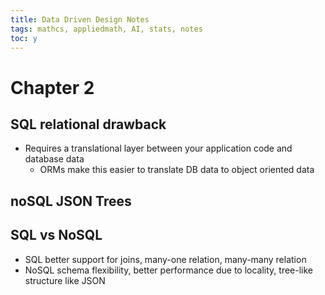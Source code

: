 ```yaml
---
title: Data Driven Design Notes
tags: mathcs, appliedmath, AI, stats, notes
toc: y
---
```


# Chapter 2

## SQL relational drawback

* Requires a translational layer between your application code and database data
  * ORMs make this easier to translate DB data to object oriented data


## noSQL JSON Trees

## SQL vs NoSQL

* SQL better support for joins, many-one relation, many-many relation
* NoSQL schema flexibility, better performance due to locality, tree-like structure like JSON
